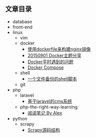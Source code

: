 ## 文章目录

- database
- front-end
- linux
  - vim
  - docker
    - [使用dockerfile来构建nginx镜像](https://github.com/IBBD/blog/tree/master/linux/docker/nginx.md)
    - [20150901 Docker主题分享](https://github.com/IBBD/blog/tree/master/linux/docker/docker分享会.md)
    - [Docker平时遇到的问题](https://github.com/IBBD/blog/tree/master/linux/docker/docker-questions.md)
    - [Docker Compose](https://github.com/IBBD/blog/tree/master/linux/docker/docker-compose.md)
  - shell
    - [一个文件备份的shell脚本](https://github.com/IBBD/blog/tree/master/linux/shell/files-backup.md)
  - git
- php
  - laravel
    - [基于laravel的cms系统](https://github.com/IBBD/blog/tree/master/php/laravel/laravel-bootstrapt-cms.md)
  - php-the-right-way-learning
    - [阅读笔记 By Alex](https://github.com/IBBD/blog/tree/master/php/php-the-right-way-learning/alex.md)
- python
  - scrapy
    - [Scrapy源码结构](https://github.com/IBBD/blog/tree/master/python/scrapy/源码结构.md)
